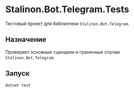 # Stalinon.Bot.Telegram.Tests

Тестовый проект для библиотеки `Stalinon.Bot.Telegram`.

## Назначение
Проверяет основные сценарии и граничные случаи `Stalinon.Bot.Telegram`.

## Запуск
```bash
dotnet test
```
